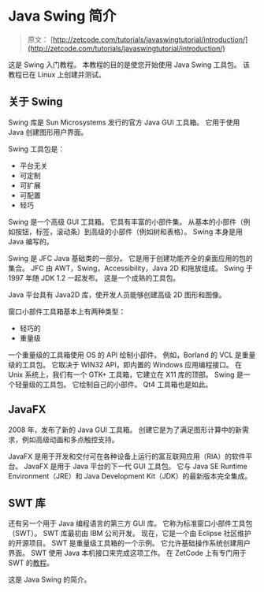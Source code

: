 # Java Swing 简介

> 原文： [http://zetcode.com/tutorials/javaswingtutorial/introduction/](http://zetcode.com/tutorials/javaswingtutorial/introduction/)

这是 Swing 入门教程。 本教程的目的是使您开始使用 Java Swing 工具包。 该教程已在 Linux 上创建并测试。

## 关于 Swing

Swing 库是 Sun Microsystems 发行的官方 Java GUI 工具箱。 它用于使用 Java 创建图形用户界面。

Swing 工具包是：

*   平台无关
*   可定制
*   可扩展
*   可配置
*   轻巧

Swing 是一个高级 GUI 工具箱。 它具有丰富的小部件集。 从基本的小部件（例如按钮，标签，滚动条）到高级的小部件（例如树和表格）。 Swing 本身是用 Java 编写的。

Swing 是 JFC Java 基础类的一部分。 它是用于创建功能齐全的桌面应用的包的集合。 JFC 由 AWT，Swing，Accessibility，Java 2D 和拖放组成。 Swing 于 1997 年随 JDK 1.2 一起发布。 这是一个成熟的工具包。

Java 平台具有 Java2D 库，使开发人员能够创建高级 2D 图形和图像。

窗口小部件工具箱基本上有两种类型：

*   轻巧的
*   重量级

一个重量级的工具箱使用 OS 的 API 绘制小部件。 例如，Borland 的 VCL 是重量级的工具包。 它取决于 WIN32 API，即内置的 Windows 应用编程接口。 在 Unix 系统上，我们有一个 GTK+ 工具箱，它建立在 X11 库的顶部。 Swing 是一个轻量级的工具包。 它绘制自己的小部件。 Qt4 工具箱也是如此。

## JavaFX

2008 年，发布了新的 Java GUI 工具箱。 创建它是为了满足图形计算中的新需求，例如高级动画和多点触控支持。

JavaFX 是用于开发和交付可在各种设备上运行的富互联网应用（RIA）的软件平台。 JavaFX 是用于 Java 平台的下一代 GUI 工具包。 它与 Java SE Runtime Environment（JRE）和 Java Development Kit（JDK）的最新版本完全集成。

## SWT 库

还有另一个用于 Java 编程语言的第三方 GUI 库。 它称为标准窗口小部件工具包（SWT）。 SWT 库最初由 IBM 公司开发。 现在，它是一个由 Eclipse 社区维护的开源项目。 SWT 是重量级工具箱的一个示例。 它允许基础操作系统创建用户界面。 SWT 使用 Java 本机接口来完成这项工作。 在 ZetCode 上有专门用于 SWT 的[教程](/gui/javaswt/)。

这是 Java Swing 的简介。
